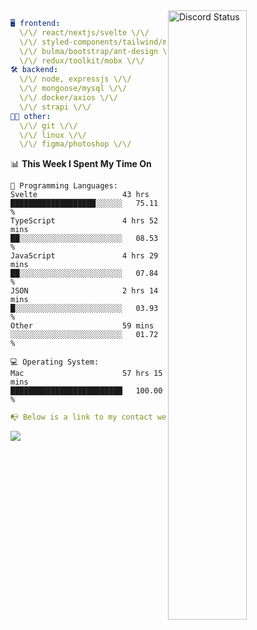 
<a href="https://discord.com/users/279302975371870218" target="_blank">
    <img width="50%" align="right" alt="Discord Status" src="https://lanyard.cnrad.dev/api/279302975371870218?bg=161B22&borderRadius=5px%205px%200%200&hideTimestamp=true&idleMessage=Just%20chillin%27%20at%20the%20moment&animated=true">
</a>

```yaml
🖥️ frontend: 
  \/\/ react/nextjs/svelte \/\/
  \/\/ styled-components/tailwind/mui/
  \/\/ bulma/bootstrap/ant-design \/\/
  \/\/ redux/toolkit/mobx \/\/
🛠 backend: 
  \/\/ node, expressjs \/\/
  \/\/ mongoose/mysql \/\/
  \/\/ docker/axios \/\/
  \/\/ strapi \/\/
👨‍💻 other: 
  \/\/ git \/\/ 
  \/\/ linux \/\/
  \/\/ figma/photoshop \/\/
```
<!--START_SECTION:waka-->
📊 **This Week I Spent My Time On** 

```text
💬 Programming Languages: 
Svelte                   43 hrs              ███████████████████░░░░░░   75.11 % 
TypeScript               4 hrs 52 mins       ██░░░░░░░░░░░░░░░░░░░░░░░   08.53 % 
JavaScript               4 hrs 29 mins       ██░░░░░░░░░░░░░░░░░░░░░░░   07.84 % 
JSON                     2 hrs 14 mins       █░░░░░░░░░░░░░░░░░░░░░░░░   03.93 % 
Other                    59 mins             ░░░░░░░░░░░░░░░░░░░░░░░░░   01.72 % 

💻 Operating System: 
Mac                      57 hrs 15 mins      █████████████████████████   100.00 % 
```


<!--END_SECTION:waka-->
```yaml
📭 Below is a link to my contact website 
```
<a href="https://mxns.xyz" target="_black"> <img src="https://img.shields.io/badge/website-161B22?style=for-the-badge&logo=About.me&logoColor=white"></img> <a/>
